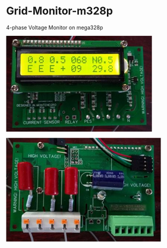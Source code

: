 # Grid-Monitor-m328p
4-phase Voltage Monitor on mega328p

![Monitor](pic1.jpg)

![Monitor](pic2.jpg)
